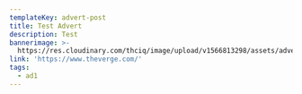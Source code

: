 ```yaml
---
templateKey: advert-post
title: Test Advert
description: Test
bannerimage: >-
  https://res.cloudinary.com/thciq/image/upload/v1566813298/assets/advert-1_brulhi.jpg
link: 'https://www.theverge.com/'
tags:
  - ad1
---
```



